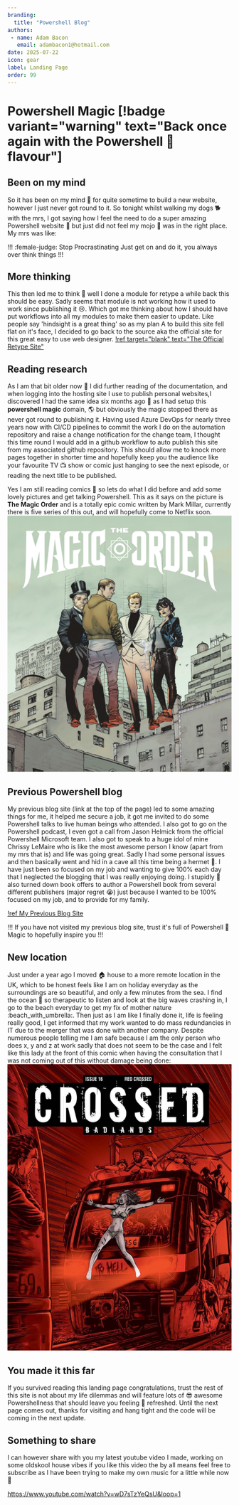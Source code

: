 ```yaml
---
branding:
  title: "Powershell Blog"
authors: 
 - name: Adam Bacon
   email: adambacon1@hotmail.com
date: 2025-07-22
icon: gear
label: Landing Page
order: 99
---
```


# Powershell Magic [!badge variant="warning" text="Back once again with the Powershell :bacon: flavour"]

## Been on my mind
So it has been on my mind :thought_balloon: for quite sometime to build a new website, however I just never got round to it. So tonight whilst walking my dogs :dog2: with the mrs, I got saying how I feel the need to do a super amazing Powershell website :100: but just did not feel my mojo :brain: was in the right place. My mrs was like:

!!! :female-judge: Stop Procrastinating
Just get on and do it, you always over think things
!!!

## More thinking
This then led me to think :thought_balloon: well I done a module for retype a while back this should be easy.  Sadly seems that module is not working how it used to work since publishing it :cry:. Which got me thinking about how I should have put workflows into all my modules to make  them easier to update.  Like people say 'hindsight is a great thing' so as my plan A to build this site fell flat on it's face, I decided to go back to the source aka the official site for this great easy to use web designer.
[!ref target="blank" text="The Official Retype Site"](https://retype.com/)

## Reading research
As I am that bit older now :older_man: I did further reading of the documentation, and when logging into the hosting site I use to publish personal websites,I discovered I had the same idea six months ago :calendar: as I had setup this **powershell magic** domain, :earth_americas: but obviously the magic stopped there as never got round to publishing it. 
Having used Azure DevOps for nearly three years now with CI/CD pipelines to commit the work I do on the automation repository and raise a change notification for the change team, I thought this time round I would add in a github workflow to auto publish this site from my associated github repository. This should allow me to knock more pages together in shorter time and hopefully keep you the audience like your favourite TV :tv: show or comic just hanging to see the next episode, or reading the next title to be published. 

Yes I am still reading comics :superhero: so lets do what I did before and add some lovely pictures and get talking Powershell. This as it says on the picture is **The Magic Order** and is a totally epic comic written by Mark Millar, currently there is five series of this out, and will hopefully come to Netflix soon.
![](/images/magicOrder.PNG)

## Previous Powershell blog
My previous blog site (link at the top of the page) led to some amazing things for me, it helped me secure a job, it got me invited to do some Powershell talks to live human beings who attended. I also got to go on the Powershell podcast, I even got a call from Jason Helmick from the official Powershell Microsoft team.  I also got to speak to a huge idol of mine Chrissy LeMaire who is like the most awesome person I know (apart from my mrs that is) and life was going great. 
Sadly I had some personal issues and then basically went and hid in a cave all this time being a hermet :shell:. I have just been so focused on my job and wanting to give 100% each day that I neglected the blogging that I was really enjoying doing. I stupidly :clown_face: also turned down book offers to author a Powershell book from several different publishers (major regret :sob:) just because I wanted to be 100% focused on my job, and to provide for my family. 

[!ref My Previous Blog Site](https://adam-bacon.netlify.app/)

!!!
If you have not visited my previous blog site, trust it's full of Powershell :bacon: Magic to hopefully inspire you
!!!

## New location
Just under a year ago I moved :house: house to a more remote location in the UK, which to be honest feels like I am on holiday everyday as the surroundings are so beautiful, and only a few minutes from the sea. I find the ocean :ocean: so therapeutic to listen and look at the big waves crashing in, I go to the beach everyday to get my fix of mother nature :beach_with_umbrella:. 
Then just as I am like I finally done it, life is feeling really good, I get informed that my work wanted to do mass redundancies in IT due to the merger that was done with another company. 
Despite numerous people telling me I am safe because I am the only person who does x, y and z at work sadly that does not seem to be the case and I felt like this lady at the front of this comic when having the consultation that I was not coming out of this without damage being done:
![](/images/rail.PNG)

## You made it this far
If you survived reading this landing page congratulations, trust the rest of this site is not about my life dilemmas and will feature lots of :sunglasses: awesome Powershellness that should leave you feeling :exploding_head: refreshed. Until the next page comes out, thanks for visiting and hang tight and the code will be coming in the next update.

## Something to share
I can however share with you my latest youtube video I made, working on some oldskool house vibes if you like this video the by all means feel free to subscribe as I have been trying to make my own music for a little while now :musical_note:

https://www.youtube.com/watch?v=wD7sTzYeQsU&loop=1